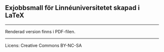 ## Exjobbsmall för Linnéuniversitetet skapad i LaTeX
----------------

Renderad version finns i PDF-filen.

----------------
Licens: Creative Commons BY-NC-SA
